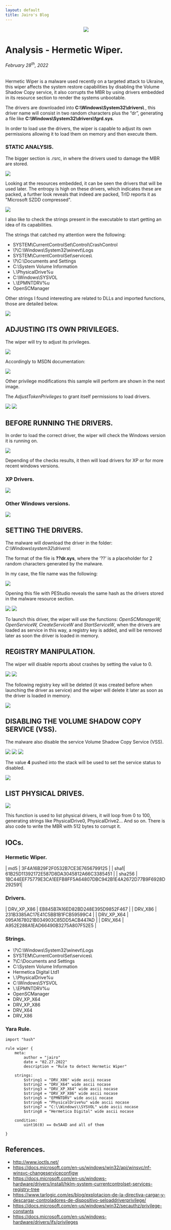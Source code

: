 ```yaml
---
layout: default
title: Jairo's Blog
---
```


<center>
<img src="images/wipeDisk.jpg">
</center>

# Analysis  - Hermetic Wiper.
<h6>February 28<sup>th</sup>, 2022</h6>

Hermetic Wiper is a malware used recently on a targeted attack to Ukraine, this wiper affects the system restore capabilities by disabling the Volume Shadow Copy service,
it also corrupts the MBR by using drivers embedded in its resource section to render the systems unbootable.

The drivers are downloaded into <b>C:\Windows\System32\drivers\ </b>, this driver name will consist in two random characters plus the “dr”, generating a file like <b>C:\Windows\System32\drivers\fgrd.sys</b>.

In order to load use the drivers, the wiper is capable to adjust its own permissions allowing it to load them on memory and then execute them.

### STATIC ANALYSIS.

The bigger section is .rsrc, in where the drivers used to damage the MBR are stored.

<img src="images/3-1.png">

Looking at the resources embedded, it can be seen the drivers that will be used later. The entropy is high on these drivers, which indicates these are packed, a
further look reveals that indeed are packed, TrID reports it as "Microsoft SZDD compressed".


<img src="images/3-2.png">

I also like to check the strings present in the executable to start getting an idea of its capabilities.

The strings that catched my attention were the following:

* SYSTEM\CurrentControlSet\Control\CrashControl
* \\?\C:\Windows\System32\winevt\Logs
* SYSTEM\CurrentControlSet\services\
* \\?\C:\Documents and Settings
* C:\System Volume Information
* \\.\PhysicalDrive%u
* C:\Windows\SYSVOL
* \\.\EPMNTDRV\%u
* OpenSCManager 

Other strings I found interesting are related to DLLs and imported functions, those are detailed below.

<img src="images/3-3.png">

## ADJUSTING ITS OWN PRIVILEGES.

The wiper will try to adjust its privileges.

<img src="images/3-4.png">

Accordingly to MSDN documentation:

<img src="images/3-5.png">

Other privilege modifications this sample will perform are shown in the next image.

The <i>AdjustTokenPrivileges</i> to grant itself permissions to load drivers.

<img src="images/3-6.png">

<img src="images/3-7.png">

## BEFORE RUNNING THE DRIVERS.

In order to load the correct driver, the wiper will check the Windows version it is running on.

<img src="images/3-8.png">

Depending of the checks results, it then will load drivers for XP or for more recent windows versions.

### XP Drivers.

<img src="images/3-9.png">

### Other Windows versions.

<img src="images/3-10.png">

## SETTING THE DRIVERS.
The malware will download the driver in the folder: <i>C:\Windows\system32\drivers\ </i>

The format of the file is <b>??dr.sys</b>,  where the ‘??’ is a placeholder for 2 random characters generated by the malware.

In my case, the file name was the following:

<img src="images/3-11.png">

Opening this file with PEStudio reveals the same hash as the drivers stored in the malware resource section.

<img src="images/3-12.png">

<img src="images/3-13.png">

To launch this driver, the wiper will use the functions: <i>OpenSCManagerW, OpenServiceW, CreateServiceW</i> and <i>StartServiceW</i>, when the drivers are loaded as
service in this way, a registry key is added, and will be removed later as soon the driver is loaded in memory.

## REGISTRY MANIPULATION.
The wiper will disable reports about crashes by setting the value to 0.

<img src="images/3-14.png">

<img src="images/3-15.png">

The following registry key will be deleted (it was created before when launching the driver as service) and the wiper will delete it later as soon as
the driver is loaded in memory.

<img src="images/3-16.png">

## DISABLING THE VOLUME SHADOW COPY SERVICE (VSS).
The malware also disable the service Volume Shadow Copy Service (VSS).

<img src="images/3-17.png">

<img src="images/3-18.png">

<img src="images/3-19.png">

The value <b>4</b> pushed into the stack will be used to set the service status to disabled.

<img src="images/3-20.png">

## LIST PHYSICAL DRIVES.

<img src="images/3-21.png">

This function is used to list physical drivers, it will loop from 0 to 100, generating strings like PhysicalDrive0, PhysicalDrive2... And so on.
There is also code to write the MBR with 512 bytes to corrupt it.

## IOCs.
### Hermetic Wiper.

| md5	|	3F4A16B29F2F0532B7CE3E7656799125 |
| sha1|	61B25D11392172E587D8DA3045812A66C3385451 |
| sha256	| 1BC44EEF75779E3CA1EEFB8FF5A64807DBC942B1E4A2672D77B9F6928D292591|

### Drivers.

| DRV_XP_X86 |	EB845B7A16ED82BD248E395D9852F467 |
| DRV_X86	 |	231B3385AC17E41C5BB1B1FCB59599C4 |
| DRV_XP_X64 | 095A1678021B034903C85DD5ACB447AD |
| DRV_X64	 |	A952E288A1EAD66490B3275A807F52E5 |


### Strings.
* \\?\C:\Windows\System32\winevt\Logs
* SYSTEM\CurrentControlSet\services\
* \?\C:\Documents and Settings
* C:\System Volume Information
* Hermetica Digital Ltd1
* \\.\PhysicalDrive%u
* C:\Windows\SYSVOL
* \\.\EPMNTDRV\%u
* OpenSCManager
* DRV_XP_X64
* DRV_XP_X86
* DRV_X64
* DRV_X86

### Yara Rule.

```
import "hash"

rule wiper {
	meta:
		author = "jairo"
		date = "02.27.2022"
		description = "Rule to detect Hermetic Wiper"
		
	strings:
		$string1 = "DRV_X86" wide ascii nocase
		$string2 = "DRV_X64" wide ascii nocase
		$string3 = "DRV_XP_X64" wide ascii nocase
		$string4 = "DRV_XP_X86" wide ascii nocase
		$string5 = "EPMNTDRV" wide ascii nocase
		$string6 = "PhysicalDrive%u" wide ascii nocase
		$string7 = "C:\\Windows\\SYSVOL" wide ascii nocase
		$string8 = "Hermetica Digital" wide ascii nocase
		
	condition:
		uint16(0) == 0x5A4D and all of them
		
}
```

## References.

* http://www.ioctls.net/ 
* https://docs.microsoft.com/en-us/windows/win32/api/winsvc/nf-winsvc-changeserviceconfigw
* https://docs.microsoft.com/en-us/windows-hardware/drivers/install/hklm-system-currentcontrolset-services-registry-tree
* https://www.tarlogic.com/es/blog/explotacion-de-la-directiva-cargar-y-descargar-controladores-de-dispositivo-seloaddriverprivilege/
* https://docs.microsoft.com/en-us/windows/win32/secauthz/privilege-constants
* https://docs.microsoft.com/en-us/windows-hardware/drivers/ifs/privileges


